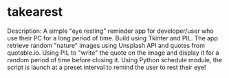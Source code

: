 # takearest
Description:
A simple "eye resting" reminder app for developer/user who use their PC for a long period of time.
Build using Tkinter and PIL. The app retrieve random "nature" images using Unsplash API and quotes from quotable.io. Using PIL to "write" the quote on the image and display it for a random period of time before closing it. Using Python schedule module, the script is launch at a preset interval to remind the user to rest their eye!